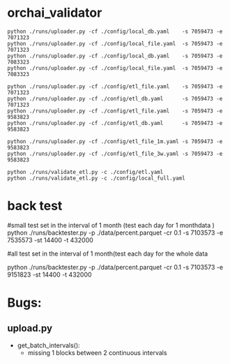# orchai_validator
```
python ./runs/uploader.py -cf ./config/local_db.yaml    -s 7059473 -e 7071323
python ./runs/uploader.py -cf ./config/local_file.yaml  -s 7059473 -e 7071323
python ./runs/uploader.py -cf ./config/local_db.yaml    -s 7059473 -e 7083323
python ./runs/uploader.py -cf ./config/local_file.yaml  -s 7059473 -e 7083323

python ./runs/uploader.py -cf ./config/etl_file.yaml    -s 7059473 -e 7071323
python ./runs/uploader.py -cf ./config/etl_db.yaml      -s 7059473 -e 7071323
python ./runs/uploader.py -cf ./config/etl_file.yaml    -s 7059473 -e 9583823
python ./runs/uploader.py -cf ./config/etl_db.yaml      -s 7059473 -e 9583823

python ./runs/uploader.py -cf ./config/etl_file_1m.yaml -s 7059473 -e 9583823
python ./runs/uploader.py -cf ./config/etl_file_3w.yaml -s 7059473 -e 9583823

python ./runs/validate_etl.py -c ./config/etl.yaml
python ./runs/validate_etl.py -c ./config/local_full.yaml
```
# back test
#small test set in  the interval of 1 month (test each day for 1 monthdata )
python ./runs/backtester.py -p ./data/percent.parquet  -cr 0.1  -s 7103573  -e 7535573 -st 14400 -t 432000 

#all test set in  the interval of 1 month(test each day for the whole data

python ./runs/backtester.py -p ./data/percent.parquet  -cr 0.1  -s 7103573  -e 9151823 -st 14400 -t 432000 





# Bugs:
## upload.py
+ get_batch_intervals():
    + missing 1 blocks between 2 continuous intervals